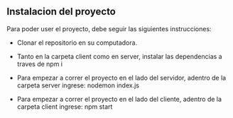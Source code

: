 ## Instalacion del proyecto

Para poder user el proyecto, debe seguir las siguientes instrucciones:

+ Clonar el repositorio en su computadora.

+ Tanto en la carpeta client como en server, instalar las dependencias a traves de npm i

+ Para empezar a correr el proyecto en el lado del servidor, adentro de la carpeta server ingrese: nodemon index.js

+ Para empezar a correr el proyecto en el lado del cliente, adentro de la carpeta client ingrese:  npm start
